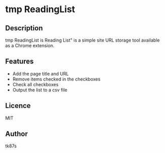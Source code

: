 tmp ReadingList  
====  
## Description  
tmp ReadingList is Reading List" is a simple site URL storage tool available as a Chrome extension.  

## Features 
* Add the page title and URL  
* Remove items checked in the checkboxes  
* Check all checkboxes   
* Output the list to a csv file      

## Licence  
MIT  

## Author  
tk87s